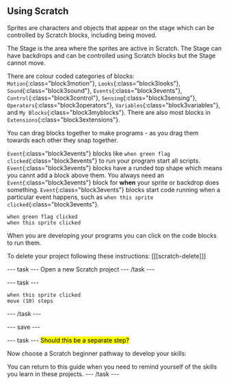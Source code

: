 ## Using Scratch

Sprites are characters and objects that appear on the stage which can be controlled by Scratch blocks, including being moved.

The Stage is the area where the sprites are active in Scratch. The Stage can have backdrops and can be controlled using Scratch blocks but the Stage cannot move.

There are colour coded categories of blocks: `Motion`{:class="block3motion"}, `Looks`{:class="block3looks"}, `Sound`{:class="block3sound"}, `Events`{:class="block3events"}, `Control`{:class="block3control"}, `Sensing`{:class="block3sensing"}, `Operators`{:class="block3operators"}, `Variables`{:class="block3variables"}, and `My Blocks`{:class="block3myblocks"}. There are also most blocks in `Extensions`{:class="block3extensions"}.

You can drag blocks together to make programs - as you drag them towards each other they snap together.

`Event`{:class="block3events"} blocks like `when green flag clicked`{:class="block3events"} to run your program start all scripts. `Event`{:class="block3events"} blocks have a runded top shape which means you cannt add a block above them. You always need an `Event`{:class="block3events"} block for **when** your sprite or backdrop does something. `Event`{:class="block3events"} blocks start code running when a particular event happens, such as `when this sprite clicked`{:class="block3events"}.

```blocks3
when green flag clicked
when this sprite clicked
```

When you are developing your programs you can click on the code blocks to run them. 

To delete your project following these instructions:
[[[scratch-delete]]]

--- task ---
Open a new Scratch project
--- /task ---

--- task ---

```blocks3
when this sprite clicked
move (10) steps
```

--- /task ---

--- save ---

--- task ---
<mark>Should this be a separate step?</mark>

Now choose a Scratch beginner pathway to develop your skills:

You can return to this guide when you need to remind yourself of the skills you learn in these projects. 
--- /task ---

